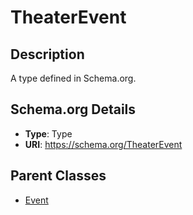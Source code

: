 # TheaterEvent

## Description
A type defined in Schema.org.

## Schema.org Details
- **Type**: Type
- **URI**: https://schema.org/TheaterEvent

## Parent Classes
- [Event](../Event.md)


